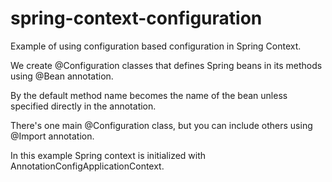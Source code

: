 # spring-context-configuration

Example of using configuration based configuration in Spring Context.

We create @Configuration classes that defines Spring beans in its methods using @Bean annotation.

By the default method name becomes the name of the bean unless specified directly in the annotation.

There's one main @Configuration class, but you can include others using @Import annotation.

In this example Spring context is initialized with AnnotationConfigApplicationContext.